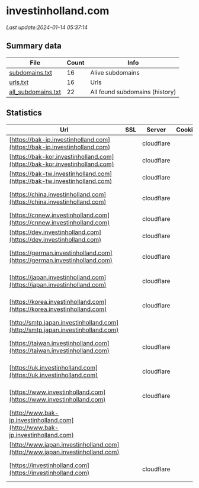 # investinholland.com
*Last update:2024-01-14 05:37:14*
## Summary data
| File       | Count | Info |
|------------|-------|------|
|[subdomains.txt](/data/investinholland.com/subdomains.txt)|16|Alive subdomains|
|[urls.txt](/data/investinholland.com/urls.txt)|16|Urls|
|[all_subdomains.txt](/data/investinholland.com/all_subdomains.txt)|22|All found subdomains (history)|
## Statistics
| Url | SSL | Server | Cookie | HSTS | CSP | XFO | XXP | RP | Tech |
|------------|-------|------|------|------|------|------|------|------|------|
|[https://bak-jp.investinholland.com](https://bak-jp.investinholland.com)| |cloudflare| | | | | |:white_check_mark: |Cloudflare|
|[https://bak-kor.investinholland.com](https://bak-kor.investinholland.com)| |cloudflare| | | | | |:white_check_mark: |Cloudflare|
|[https://bak-tw.investinholland.com](https://bak-tw.investinholland.com)| |cloudflare| | | | | |:white_check_mark: |Cloudflare|
|[https://china.investinholland.com](https://china.investinholland.com)| |cloudflare| |:white_check_mark: | | | |:white_check_mark: |Cloudflare HSTS Ples...|
|[https://cnnew.investinholland.com](https://cnnew.investinholland.com)| |cloudflare| | | | | |:white_check_mark: |Cloudflare|
|[https://dev.investinholland.com](https://dev.investinholland.com)| |cloudflare| | | | | |:white_check_mark: |Cloudflare|
|[https://german.investinholland.com](https://german.investinholland.com)| |cloudflare| |:white_check_mark: | | | |:white_check_mark: |Cloudflare Google Ta...|
|[https://japan.investinholland.com](https://japan.investinholland.com)| |cloudflare| |:white_check_mark: | | | |:white_check_mark: |Cloudflare Google Ta...|
|[https://korea.investinholland.com](https://korea.investinholland.com)| |cloudflare| |:white_check_mark: | | | |:white_check_mark: |Cloudflare Google Ta...|
|[http://smtp.japan.investinholland.com](http://smtp.japan.investinholland.com)| | | | | | | |:white_check_mark: |Cloudflare|
|[https://taiwan.investinholland.com](https://taiwan.investinholland.com)| |cloudflare| |:white_check_mark: | | | |:white_check_mark: |Cloudflare Google Ta...|
|[https://uk.investinholland.com](https://uk.investinholland.com)| |cloudflare| |:white_check_mark: | | | |:white_check_mark: |Cloudflare HSTS Ples...|
|[https://www.investinholland.com](https://www.investinholland.com)| |cloudflare| |:white_check_mark: | | | |:white_check_mark: |Cloudflare HSTS Ples...|
|[http://www.bak-jp.investinholland.com](http://www.bak-jp.investinholland.com)| | | | | | | |:white_check_mark: |Cloudflare|
|[http://www.japan.investinholland.com](http://www.japan.investinholland.com)| | | | | | | |:white_check_mark: |Cloudflare|
|[https://investinholland.com](https://investinholland.com)| |cloudflare| |:white_check_mark: | | | |:white_check_mark: |Cloudflare Google Ta...|